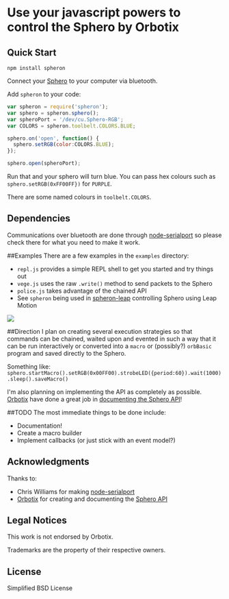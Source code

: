 # Use your javascript powers to control the Sphero by Orbotix

## Quick Start

    npm install spheron

Connect your [Sphero](http://gosphero.com) to your computer via bluetooth.

Add `spheron` to your code:

```javascript
var spheron = require('spheron');
var sphero = spheron.sphero();
var spheroPort = '/dev/cu.Sphero-RGB';
var COLORS = spheron.toolbelt.COLORS.BLUE;

sphero.on('open', function() {
  sphero.setRGB(color:COLORS.BLUE);
});

sphero.open(spheroPort);
```

Run that and your sphero will turn blue. You can pass hex colours such as `sphero.setRGB(0xFF00FF})` for `PURPLE`.

There are some named colours in `toolbelt.COLORS`.

## Dependencies
Communications over bluetooth are done through [node-serialport](https://github.com/voodootikigod/node-serialport) so
please check there for what you need to make it work.

##Examples
There are a few examples in the `examples` directory:

* `repl.js` provides a simple REPL shell to get you started and try things out
* `vege.js` uses the raw `.write()` method to send packets to the Sphero
* `police.js` takes advantage of the chained API
* See `spheron` being used in [spheron-leap](https://github.com/alchemycs/spheron-leap) controlling Sphero using Leap Motion

[![](http://img.youtube.com/vi/3ratT1yCnow/0.jpg)](http://www.youtube.com/watch?v=3ratT1yCnow&feature=share&list=UUKZdVrHYWr7rVNKbs9_fXnw)


##Direction
I plan on creating several execution strategies so that commands can be chained, waited upon and evented in such a way
that it can be run interactively or converted into a `macro` or (possibly?) `orbBasic` program and saved directly to
the Sphero.

Something like: `sphero.startMacro().setRGB(0x00FF00).strobeLED({period:60}).wait(1000).sleep().saveMacro()`

I'm also planning on implementing the API as completely as possible. [Orbotix](https://www.gosphero.com/company/) have
done a great job in [documenting the Sphero API](https://github.com/orbotix/DeveloperResources)!

##TODO
The most immediate things to be done include:

* Documentation!
* Create a macro builder
* Implement callbacks (or just stick with an event model?)

## Acknowledgments

Thanks to:
* Chris Williams for making [node-serialport](https://github.com/voodootikigod/node-serialport)
* [Orbotix](https://www.gosphero.com/company/) for creating and documenting the [Sphero API](https://github.com/orbotix/DeveloperResources)

## Legal Notices
This work is not endorsed by Orbotix.

Trademarks are the property of their respective owners.

## License

Simplified BSD License
